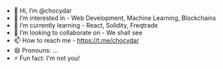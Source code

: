 - 👋 Hi, I’m @chocydar
- 👀 I’m interested in - Web Development, Machine Learning, Blockchains
- 🌱 I’m currently learning - React, Solidity, Freqtrade
- 💞️ I’m looking to collaborate on - We shall see
- 📫 How to reach me - https://t.me/chocydar
- 😄 Pronouns: ...
- ⚡ Fun fact: I'm not you!

<!---
chocydar/chocydar is a ✨ special ✨ repository because its `README.md` (this file) appears on your GitHub profile.
You can click the Preview link to take a look at your changes.
--->
